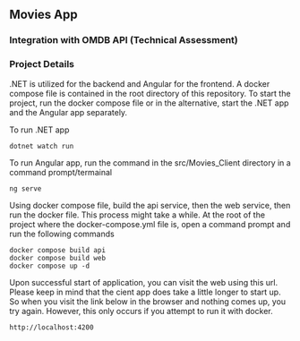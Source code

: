 ## Movies App
### Integration with OMDB API (Technical Assessment)
### Project Details
.NET is utilized for the backend and Angular for the frontend. A docker compose file is contained in the root directory of this repository. To start the project, run the docker compose file or in the alternative,
 start the .NET app and the Angular app separately.

To run .NET app
```.NET
dotnet watch run
```
To run Angular app, run the command in the src/Movies_Client directory in a command prompt/termainal
```Angular
ng serve
```

Using docker compose file, build the api service, then the web service, then run the docker file. This process might take a while. At the root of the project where the docker-compose.yml file is, open a command prompt and run the following commands

```.NET
docker compose build api
docker compose build web
docker compose up -d
```


Upon successful start of application, you can visit the web using this url. Please keep in mind that the cient app does take a little longer to start up. So when you visit the link below in the browser and nothing comes up, you try again. However, this only occurs if you attempt to run it with docker.
```
http://localhost:4200
```
